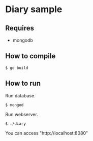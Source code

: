 Diary sample
=================

Requires
---------------

* mongodb

How to compile
---------------

```
$ go build
```

How to run
--------------

Run database.

```
$ mongod
```

Run webserver.

```
$ ./diary
```

You can access "http://localhost:8080"